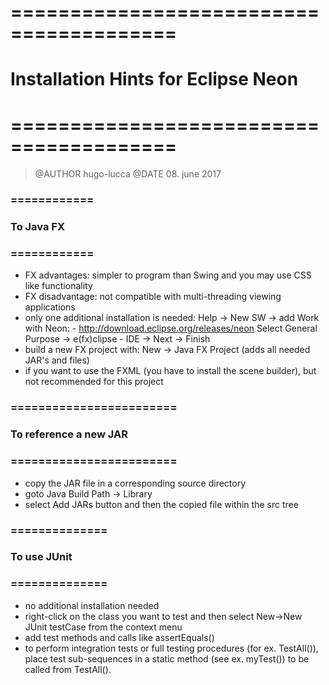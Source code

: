 # ======================================== #
#   Installation Hints for Eclipse Neon    #
# ======================================== #
>	@AUTHOR hugo-lucca
	@DATE	08. june 2017

### ============ ###
###  To Java FX  ###
### ============ ###
- FX advantages: simpler to program than Swing and you may use CSS like functionality
- FX disadvantage: not compatible with multi-threading viewing applications
- only one additional installation is needed:
	Help -> New SW -> add Work with Neon: - http://download.eclipse.org/releases/neon
	Select General Purpose -> e(fx)clipse - IDE -> Next -> Finish
- build a new FX project with: New -> Java FX Project (adds all needed JAR's and files)
- if you want to use the FXML (you have to install the scene builder), but not recommended for this project

### ======================== ###
###  To reference a new JAR  ###
### ======================== ###
- copy the JAR file in a corresponding source directory
- goto Java Build Path -> Library
- select Add JARs button and then the copied file within the src tree

### ============== ###
###  To use JUnit  ###
### ============== ###
- no additional installation needed
- right-click on the class you want to test and then select New->New JUnit testCase from the context menu
- add test methods and calls like assertEquals()
- to perform integration tests or full testing procedures (for ex. TestAll()), 
  place test sub-sequences in a static method (see ex. myTest()) to be called from TestAll().
